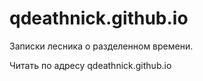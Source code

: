 # qdeathnick.github.io
Записки лесника о разделенном времени.

Читать по адресу qdeathnick.github.io
